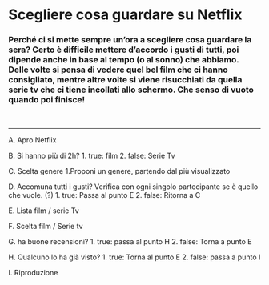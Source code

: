# Scegliere cosa guardare su Netflix

### Perché ci si mette sempre un’ora a scegliere cosa guardare la sera? Certo è difficile mettere d’accordo i gusti di tutti, poi dipende anche in base al tempo (o al sonno) che abbiamo. Delle volte si pensa di vedere quel bel film che ci hanno consigliato, mentre altre volte si viene risucchiati da quella serie tv che ci tiene incollati allo schermo. Che senso di vuoto quando poi finisce! 
<br>
<hr>


A. Apro Netflix

B. Si hanno più di 2h?
    1. true: film
    2. false: Serie Tv

C. Scelta genere
    1.Proponi un genere, partendo dal più visualizzato

D. Accomuna tutti i gusti?
Verifica con ogni singolo partecipante se è quello che vuole. (?)
    1. true: Passa al punto E
    2. false: Ritorna a C

E. Lista film / serie Tv

F. Scelta film / Serie tv

G. ha buone recensioni?
    1. true: passa al punto H
    2. false: Torna a punto E

H. Qualcuno lo ha già visto?
    1. true: Torna al punto E
    2. false: passa a punto I

I. Riproduzione